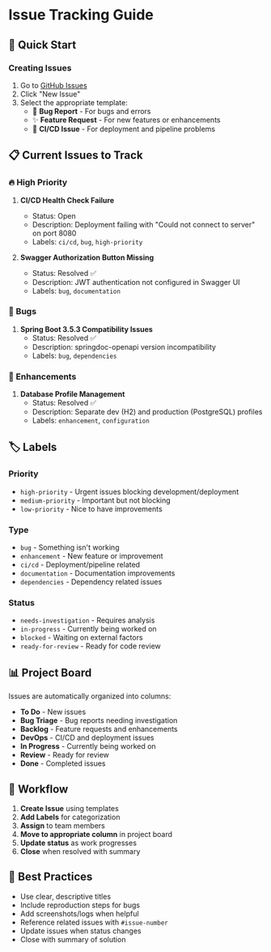 # Issue Tracking Guide

## 🚀 Quick Start

### Creating Issues
1. Go to [GitHub Issues](https://github.com/your-username/ecom_microservs/issues)
2. Click "New Issue"
3. Select the appropriate template:
   - 🐛 **Bug Report** - For bugs and errors
   - ✨ **Feature Request** - For new features or enhancements  
   - 🚀 **CI/CD Issue** - For deployment and pipeline problems

## 📋 Current Issues to Track

### 🔥 High Priority
1. **CI/CD Health Check Failure**
   - Status: Open
   - Description: Deployment failing with "Could not connect to server" on port 8080
   - Labels: `ci/cd`, `bug`, `high-priority`

2. **Swagger Authorization Button Missing**
   - Status: Resolved ✅
   - Description: JWT authentication not configured in Swagger UI
   - Labels: `bug`, `documentation`

### 🐛 Bugs
1. **Spring Boot 3.5.3 Compatibility Issues**
   - Status: Resolved ✅  
   - Description: springdoc-openapi version incompatibility
   - Labels: `bug`, `dependencies`

### 🚧 Enhancements
1. **Database Profile Management**
   - Status: Resolved ✅
   - Description: Separate dev (H2) and production (PostgreSQL) profiles
   - Labels: `enhancement`, `configuration`

## 🏷️ Labels

### Priority
- `high-priority` - Urgent issues blocking development/deployment
- `medium-priority` - Important but not blocking
- `low-priority` - Nice to have improvements

### Type  
- `bug` - Something isn't working
- `enhancement` - New feature or improvement
- `ci/cd` - Deployment/pipeline related
- `documentation` - Documentation improvements
- `dependencies` - Dependency related issues

### Status
- `needs-investigation` - Requires analysis
- `in-progress` - Currently being worked on
- `blocked` - Waiting on external factors
- `ready-for-review` - Ready for code review

## 📊 Project Board

Issues are automatically organized into columns:
- **To Do** - New issues
- **Bug Triage** - Bug reports needing investigation  
- **Backlog** - Feature requests and enhancements
- **DevOps** - CI/CD and deployment issues
- **In Progress** - Currently being worked on
- **Review** - Ready for review
- **Done** - Completed issues

## 🔄 Workflow

1. **Create Issue** using templates
2. **Add Labels** for categorization
3. **Assign** to team members
4. **Move to appropriate column** in project board
5. **Update status** as work progresses
6. **Close** when resolved with summary

## 📝 Best Practices

- Use clear, descriptive titles
- Include reproduction steps for bugs
- Add screenshots/logs when helpful
- Reference related issues with `#issue-number`
- Update issues when status changes
- Close with summary of solution